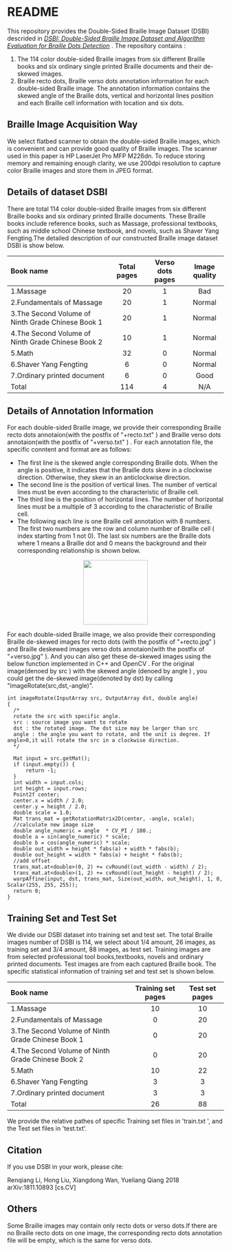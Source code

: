 # README
This repository provides the Double-Sided Braille Image Dataset (DSBI) descrided in 
*[DSBI: Double-Sided Braille Image Dataset and Algorithm Evaluation for Braille Dots Detection](https://arxiv.org/abs/1811.10893)* .
The repository contains :  
1. The 114 color double-sided Braille images from six different Braille books and six ordinary single printed Braille documents and their de-skewed images.
2. Braille recto dots, Braille verso dots  annotation information for each double-sided Braille image. The annotation information contains the skewed angle of the Braille dots, vertical and horizontal lines position and each Braille cell information with location and six dots.  

## Braille Image Acquisition Way

We select flatbed scanner to obtain the double-sided Braille images, which is convenient and can provide good quality of Braille images. The scanner used in this paper is HP LaserJet Pro MFP M226dn. To reduce storing memory and remaining enough clarity, we use 200dpi resolution to capture color Braille images and store them in JPEG format.
##  Details of dataset DSBI
There are total 114 color double-sided Braille images from six different Braille books and six ordinary printed Braille documents. These Braille books include reference books, such as Massage, professional textbooks, such as middle school Chinese textbook, and novels, such as Shaver Yang Fengting.The detailed description of our constructed Braille image dataset DSBI is show below.

| Book name |  Total pages | Verso dots pages |Image quality|
| :------| :------: | :------: | :------: |
| 1.Massage | 20 |  1 | Bad |
| 2.Fundamentals of Massage | 20 | 1 | Normal|
| 3.The Second Volume of Ninth Grade Chinese Book 1 | 20 |  1 | Normal|
| 4.The Second Volume of Ninth Grade Chinese Book 2 | 10 | 1 | Normal|
| 5.Math | 32 | 0 | Normal|
| 6.Shaver Yang Fengting | 6 |  0 | Normal|
| 7.Ordinary printed document | 6 | 0 | Good |
| Total | 114 | 4 | N/A|

## Details of Annotation Information
For each double-sided Braille image, we provide their corresponding Braille recto dots annotaion(with the postfix of "+recto.txt" ) and  Braille verso dots annotaion(with the postfix of "+verso.txt" ) .
For each annotation file, the specific conntent and format are  as follows:
* The first line is the skewed angle corresponding Braille dots. When the angle is positive, it indicates that the Braille dots skew in a clockwise direction. Otherwise,  they skew in an anticlockwise direction.
* The second line is the position of vertical lines. The number of vertical lines must be even according to the characteristic of Braille cell.
* The third line is the position of horizontal lines. The number of horizontal lines must be a multiple of 3 according to the characteristic of Braille cell.
* The following each line is one Braille cell annotation with 8 numbers. The first two numbers are the row and column number of Braille cell ( index starting from 1 not 0). The last six numbers are the Braille dots where 1 means a Braille dot and 0 means the background and their  corresponding relationship is shown below.  
<div align=center><img width="150" height="150" src="https://github.com/yeluo1994/DSBI/blob/master/figures/Braille%20dots%20arrangement%20within%20one%20Braille%20cell.jpg?raw=true"/></div> 

For each double-sided Braille image, we also provide their corresponding Braille de-skewed images for recto dots (with the postfix of "+recto.jpg" ) and  Braille deskewed images verso dots annotaion(with the postfix of "+verso.jpg" ). And you can also get these de-skewed images using the below function implemented in C++ and OpenCV . For the original image(denoed by src ) with the skewed angle (denoed by angle ) , you could get the de-skewed image(denoted by dst) by calling "imageRotate(src,dst,-angle)".
  ```
int imageRotate(InputArray src, OutputArray dst, double angle)
{
	/*
	rotate the src with specific angle. 
	src : source image you want to rotate
	dst : the rotated image. The dst size may be larger than src 
	angle : the angle you want to rotate, and the unit is degree. If angle>0,it will rotate the src in a clockwise direction. 
	*/

	Mat input = src.getMat();
	if (input.empty()) {
		return -1;
	} 
	int width = input.cols;
	int height = input.rows; 
	Point2f center;
	center.x = width / 2.0;
	center.y = height / 2.0;  
	double scale = 1.0;
	Mat trans_mat = getRotationMatrix2D(center, -angle, scale);
	//calculate new image size
	double angle_numeric = angle  * CV_PI / 180.;
	double a = sin(angle_numeric) * scale;
	double b = cos(angle_numeric) * scale;
	double out_width = height * fabs(a) + width * fabs(b);
	double out_height = width * fabs(a) + height * fabs(b);
	//add offset
	trans_mat.at<double>(0, 2) += cvRound((out_width - width) / 2);
	trans_mat.at<double>(1, 2) += cvRound((out_height - height) / 2); 
	warpAffine(input, dst, trans_mat, Size(out_width, out_height), 1, 0, Scalar(255, 255, 255));
	return 0;
}
```
##  Training Set and Test Set 
We divide our DSBI dataset into training set and test set. The total Braille images number of DSBI is 114, we select about 1/4 amount, 26 images, as training set and 3/4 amount, 88 images, as test set. Training images are from selected professional tool books,textbooks, novels and ordinary printed documents. Test images are from each captured Braille book. The specific statistical information of training set and test set is shown below.

| Book name |  Training set pages | Test set pages |
| :------| :------: | :------: |
| 1.Massage | 10 |  10 |
| 2.Fundamentals of Massage | 0 | 20 |
| 3.The Second Volume of Ninth Grade Chinese Book 1 | 0 |  20 |
| 4.The Second Volume of Ninth Grade Chinese Book 2 | 0 | 20 |
| 5.Math | 10 | 22 |
| 6.Shaver Yang Fengting | 3 |  3 |
| 7.Ordinary printed document | 3 | 3 |
| Total | 26 | 88 |

We provide the relative pathes of specific Training set files in  'train.txt ', and the Test set files in 'test.txt'.

## Citation
If you use DSBI in your work, please cite:

Renqiang Li, Hong Liu, Xiangdong Wan, Yueliang Qiang 2018 arXiv:1811.10893 [cs.CV]


## Others
Some Braille images may contain only recto dots or verso dots.If there are no Braille recto dots on one image, the corresponding recto dots annotation file will be empty, which is the same for verso dots.  
